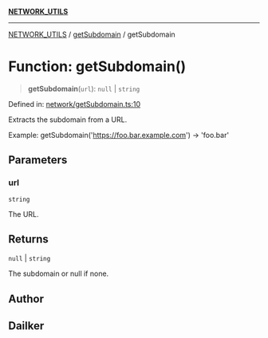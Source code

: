[**NETWORK_UTILS**](../../README.md)

***

[NETWORK_UTILS](../../README.md) / [getSubdomain](../README.md) / getSubdomain

# Function: getSubdomain()

> **getSubdomain**(`url`): `null` \| `string`

Defined in: [network/getSubdomain.ts:10](https://github.com/dailker/everyutil/blob/26e2bb73429918cf0d08899e9efd90b82a42c92e/src/network/getSubdomain.ts#L10)

Extracts the subdomain from a URL.

Example: getSubdomain('https://foo.bar.example.com') → 'foo.bar'

## Parameters

### url

`string`

The URL.

## Returns

`null` \| `string`

The subdomain or null if none.

## Author

## Dailker
